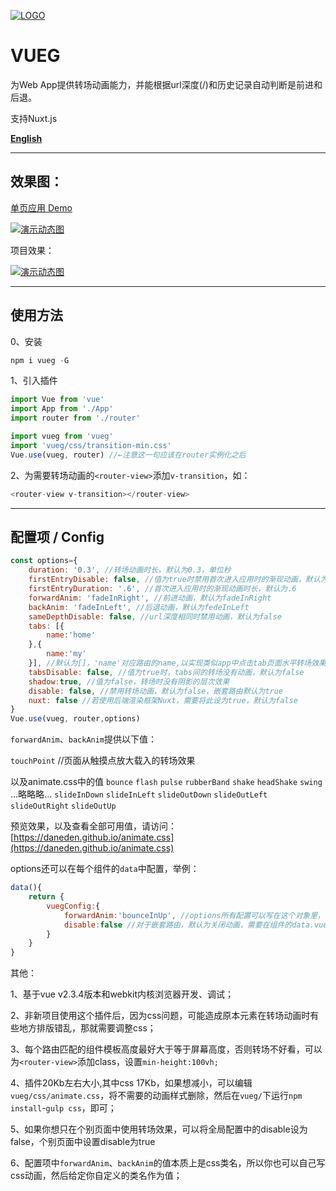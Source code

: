 [
![](https://raw.githubusercontent.com/jaweii/vueg/master/image/vueg.JPG "LOGO")](https://raw.githubusercontent.com/jaweii/vueg/master/image/vueg.JPG)

# VUEG

为Web App提供转场动画能力，并能根据url深度(/)和历史记录自动判断是前进和后退。

支持Nuxt.js

[**English**](https://github.com/jaweii/vueg/blob/master/README_EN.md)

---

## 效果图：

[单页应用 Demo](https://jaweii.github.io/vueg/example/dist/#/) 

[![](https://raw.githubusercontent.com/jaweii/vueg/master/image/GIF.gif "演示动态图")](https://raw.githubusercontent.com/jaweii/vueg/master/image/GIF.gif)



项目效果：



[![](https://raw.githubusercontent.com/jaweii/vueg/master/image/GIF33.gif "演示动态图")](https://raw.githubusercontent.com/jaweii/vueg/master/image/GIF33.gif)

---

## 使用方法

0、安装

```js
npm i vueg -G
```

1、引入插件

```js
import Vue from 'vue'
import App from './App'
import router from './router'

import vueg from 'vueg'
import 'vueg/css/transition-min.css'
Vue.use(vueg, router) //←注意这一句应该在router实例化之后

```

2、为需要转场动画的`<router-view>`添加`v-transition`，如：

```js
<router-view v-transition></router-view>
```

---

## 配置项 / Config

```js
const options={
    duration: '0.3', //转场动画时长，默认为0.3，单位秒
    firstEntryDisable: false, //值为true时禁用首次进入应用时的渐现动画，默认为false
    firstEntryDuration: '.6', //首次进入应用时的渐现动画时长，默认为.6
    forwardAnim: 'fadeInRight', //前进动画，默认为fadeInRight
    backAnim: 'fadeInLeft', //后退动画，默认为fedeInLeft
    sameDepthDisable: false, //url深度相同时禁用动画，默认为false
    tabs: [{
    	name:'home'
    },{
    	name:'my'
    }], //默认为[]，'name'对应路由的name,以实现类似app中点击tab页面水平转场效果，如tabs[1]到tabs[0]    ，会使用backAnim动画，tabs[1]到tabs[2]，会使用forwardAnim动画
    tabsDisable: false, //值为true时，tabs间的转场没有动画，默认为false
    shadow:true, //值为false，转场时没有阴影的层次效果
    disable: false, //禁用转场动画，默认为false，嵌套路由默认为true
    nuxt: false //若使用后端渲染框架Nuxt，需要将此设为true，默认为false
}    
Vue.use(vueg, router,options)

```

`forwardAnim`、`backAnim`提供以下值：

`touchPoint` //页面从触摸点放大载入的转场效果

以及animate.css中的值
`bounce`
`flash`
`pulse`
`rubberBand`
`shake`
`headShake`
`swing`
...略略略...
`slideInDown`
`slideInLeft`
`slideOutDown`
`slideOutLeft`
`slideOutRight`
`slideOutUp`


预览效果，以及查看全部可用值，请访问：[https://daneden.github.io/animate.css](https://daneden.github.io/animate.css)

options还可以在每个组件的`data`中配置，举例：

```js
data(){
	return {
		vuegConfig:{
			forwardAnim:'bounceInUp', //options所有配置可以写在这个对象里，会覆盖全局的配置
			disable:false //对于嵌套路由，默认为关闭动画，需要在组件的data.vuegConfig中配置disable为false启用
		}
	}
}

```

其他：  

1、基于vue v2.3.4版本和webkit内核浏览器开发、调试；  

2、非新项目使用这个插件后，因为css问题，可能造成原本元素在转场动画时有些地方排版错乱，那就需要调整css；  

3、每个路由匹配的组件模板高度最好大于等于屏幕高度，否则转场不好看，可以为`<router-view>`添加class，设置`min-height:100vh;`  

4、插件20Kb左右大小,其中css 17Kb，如果想减小，可以编辑`vueg/css/animate.css`，将不需要的动画样式删除，然后在`vueg/`下运行`npm install`-`gulp css`，即可；  

5、如果你想只在个别页面中使用转场效果，可以将全局配置中的disable设为false，个别页面中设置disable为true  

6、配置项中`forwardAnim`、`backAnim`的值本质上是css类名，所以你也可以自己写css动画，然后给定你自定义的类名作为值； 

